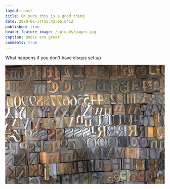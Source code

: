 ```yaml
---
layout: post
title: OK sure this is a good thing
date: 2020-06-17T15:43:06.641Z
published: true
header_feature_image: /uploads/pages.jpg
caption: Books are great
comments: true
---
```

What happens if you don't have disqus set up

![](/uploads/type.jpg)